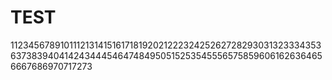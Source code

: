 # TEST

112345678910111213141516171819202122232425262728293031323334353637383940414243444546474849505152535455565758596061626364656667686970717273